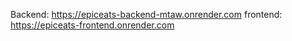 Backend: https://epiceats-backend-mtaw.onrender.com
frontend: https://epiceats-frontend.onrender.com
